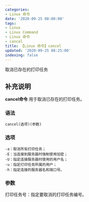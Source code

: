 ```yaml
---
categories:
- Linux 命令
date: '2020-09-25 08:00:00'
tags:
- Linux
- Linux Command
- Linux 命令
- cancel
title: 【Linux 命令】cancel
updated: '2020-09-25 08:25:00'
indexing: false
---
```


取消已存在的打印任务

## 补充说明

**cancel命令** 用于取消已存在的打印任务。

###  语法

```shell
cancel(选项)(参数)
```

###  选项

```shell
-a：取消所有打印任务；
-E：当连接到服务器时强制使用加密；
-U：指定连接服务器时使用的用户名；
-u：指定打印任务所属的用户；
-h：指定连接的服务器名和端口号。
```

###  参数

打印任务号：指定要取消的打印任务编号。


<!-- Linux命令行搜索引擎：https://jaywcjlove.github.io/linux-command/ -->